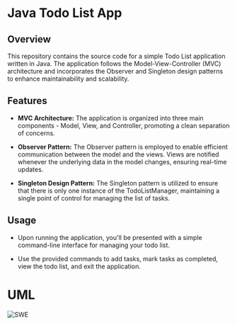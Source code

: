 # Java Todo List App

## Overview

This repository contains the source code for a simple Todo List application written in Java. The application follows the Model-View-Controller (MVC) architecture and incorporates the Observer and Singleton design patterns to enhance maintainability and scalability.

## Features

- **MVC Architecture:** The application is organized into three main components - Model, View, and Controller, promoting a clean separation of concerns.

- **Observer Pattern:** The Observer pattern is employed to enable efficient communication between the model and the views. Views are notified whenever the underlying data in the model changes, ensuring real-time updates.

- **Singleton Design Pattern:** The Singleton pattern is utilized to ensure that there is only one instance of the TodoListManager, maintaining a single point of control for managing the list of tasks.

## Usage

- Upon running the application, you'll be presented with a simple command-line interface for managing your todo list.

- Use the provided commands to add tasks, mark tasks as completed, view the todo list, and exit the application.

# UML

![SWE](https://github.com/Cappetti99/ToDoList_java/assets/56259803/ae16c352-e152-41b2-80fe-8d5d48b30de4)

